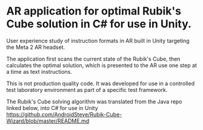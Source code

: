 # AR application for optimal Rubik's Cube solution in C# for use in Unity.
User experience study of instruction formats in AR built in Unity targeting the Meta 2 AR headset.

The application first scans the current state of the Rubik's Cube, then calculates the optimal solution, which is presented to the AR use one step at a time as text instructions.

This is not production quality code. It was developed for use in a controlled test laboratory environment as part of a specific test framework. 

The Rubik's Cube solving algorithm was translated from the Java repo linked below, into C# for use in Unity
https://github.com/AndroidSteve/Rubik-Cube-Wizard/blob/master/README.md
